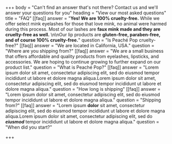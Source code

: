+++
body = "Can't find an answer that's not there? Contact us and we'll answer your questions for you"
heading = "View our most asked questions"
title = "FAQ"
[[faq]]
answer = "**Yes! We are 100% cruelty-free.** While we offer select mink eyelashes for those that love mink, no animal were harmed during this process. Most of our lashes are **faux mink made and they are cruelty-free as well.** \n\nOur lip products are **gluten-free, paraben-free, and of course 100% cruelty-free.**"
question = "Is Peaché Pop cruelty-free?"
[[faq]]
answer = "We are located in California, USA."
question = "Where are you shipping from?"
[[faq]]
answer = "We are a small business that offers affordable and quality products from eyelashes, lipsticks, and accessories. We are hoping to continue growing to further expand on our product list."
question = "What is Peaché Pop?"
[[faq]]
answer = "Lorem ipsum dolor sit amet, consectetur adipiscing elit, sed do eiusmod tempor incididunt ut labore et dolore magna aliqua.Lorem ipsum dolor sit amet, consectetur adipiscing elit, sed do eiusmod tempor incididunt ut labore et dolore magna aliqua."
question = "How long is shipping"
[[faq]]
answer = "Lorem ipsum dolor sit amet, consectetur adipiscing elit, sed do eiusmod tempor incididunt ut labore et dolore magna aliqua."
question = "Shipping from?"
[[faq]]
answer = "Lorem ipsum **dolor** sit amet, consectetur adipiscing elit, sed do eiusmod tempor incididunt ut labore et dolore magna aliqua.Lorem ipsum dolor sit amet, consectetur adipiscing elit, sed do **_eiusmod_** tempor incididunt ut labore et dolore magna aliqua."
question = "When did you start?"

+++
